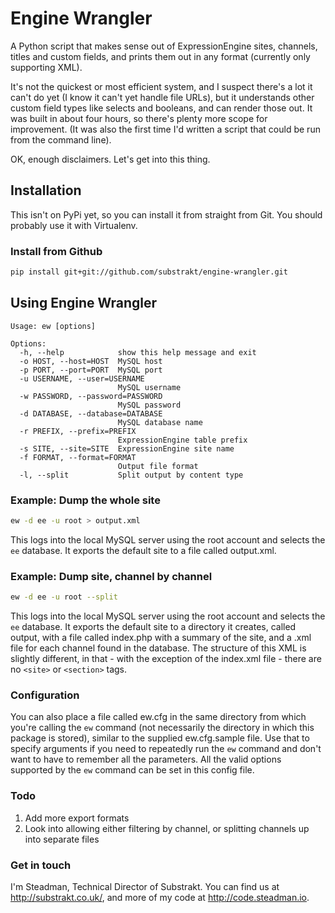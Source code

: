 # Engine Wrangler

A Python script that makes sense out of ExpressionEngine sites,
channels, titles and custom fields, and prints them out in any
format (currently only supporting XML).

It's not the quickest or most efficient system, and I suspect there's a lot it
can't do yet (I know it can't yet handle file URLs), but it understands other
custom field types like selects and booleans, and can render those out. It was
built in about four hours, so there's plenty more scope for improvement. (It
was also the first time I'd written a script that could be run from the
command line).

OK, enough disclaimers. Let's get into this thing.

## Installation

This isn't on PyPi yet, so you can install it from straight from Git.
You should probably use it with Virtualenv.

### Install from Github

```bash
pip install git+git://github.com/substrakt/engine-wrangler.git
```

## Using Engine Wrangler

```bsah
Usage: ew [options]

Options:
  -h, --help            show this help message and exit
  -o HOST, --host=HOST  MySQL host
  -p PORT, --port=PORT  MySQL port
  -u USERNAME, --user=USERNAME
                        MySQL username
  -w PASSWORD, --password=PASSWORD
                        MySQL password
  -d DATABASE, --database=DATABASE
                        MySQL database name
  -r PREFIX, --prefix=PREFIX
                        ExpressionEngine table prefix
  -s SITE, --site=SITE  ExpressionEngine site name
  -f FORMAT, --format=FORMAT
                        Output file format
  -l, --split           Split output by content type
```

### Example: Dump the whole site

```bash
ew -d ee -u root > output.xml
```

This logs into the local MySQL server using the root account and selects the
`ee` database. It exports the default site to a file called output.xml.

### Example: Dump site, channel by channel

```bash
ew -d ee -u root --split
```

This logs into the local MySQL server using the root account and selects the
`ee` database. It exports the default site to a directory it creates, called
output, with a file called index.php with a summary of the site, and a
<channel>.xml file for each channel found in the database. The structure of
this XML is slightly different, in that - with the exception of the index.xml
file - there are no `<site>` or `<section>` tags.

### Configuration

You can also place a file called ew.cfg in the same directory from which you're
calling the `ew` command (not necessarily the directory in which this package
is stored), similar to the supplied ew.cfg.sample file. Use that to specify
arguments if you need to repeatedly run the `ew` command and don't want to have
to remember all the parameters. All the valid options supported by the `ew`
command can be set in this config file.

### Todo

1. Add more export formats
2. Look into allowing either filtering by channel, or splitting channels up
into separate files

### Get in touch

I'm Steadman, Technical Director of Substrakt. You can find us at
<http://substrakt.co.uk/>, and more of my code at
<http://code.steadman.io>.
